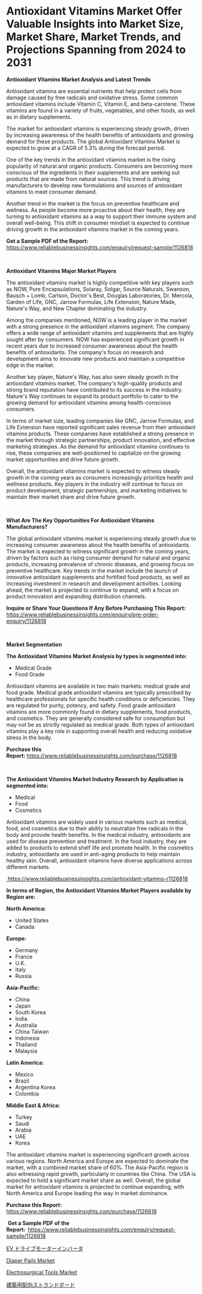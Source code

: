 <p><h1>Antioxidant Vitamins Market Offer Valuable Insights into Market Size, Market Share, Market Trends, and Projections Spanning from 2024 to 2031</h1></p><p><strong>Antioxidant Vitamins Market Analysis and Latest Trends</strong></p>
<p><p>Antioxidant vitamins are essential nutrients that help protect cells from damage caused by free radicals and oxidative stress. Some common antioxidant vitamins include Vitamin C, Vitamin E, and beta-carotene. These vitamins are found in a variety of fruits, vegetables, and other foods, as well as in dietary supplements.</p><p>The market for antioxidant vitamins is experiencing steady growth, driven by increasing awareness of the health benefits of antioxidants and growing demand for these products. The global Antioxidant Vitamins Market is expected to grow at a CAGR of 5.3% during the forecast period.</p><p>One of the key trends in the antioxidant vitamins market is the rising popularity of natural and organic products. Consumers are becoming more conscious of the ingredients in their supplements and are seeking out products that are made from natural sources. This trend is driving manufacturers to develop new formulations and sources of antioxidant vitamins to meet consumer demand.</p><p>Another trend in the market is the focus on preventive healthcare and wellness. As people become more proactive about their health, they are turning to antioxidant vitamins as a way to support their immune system and overall well-being. This shift in consumer mindset is expected to continue driving growth in the antioxidant vitamins market in the coming years.</p></p>
<p><strong>Get a Sample PDF of the Report:&nbsp;</strong> <a href="https://www.reliablebusinessinsights.com/enquiry/request-sample/1126818">https://www.reliablebusinessinsights.com/enquiry/request-sample/1126818</a></p>
<p>&nbsp;</p>
<p><strong>Antioxidant Vitamins Major Market Players</strong></p>
<p><p>The antioxidant vitamins market is highly competitive with key players such as NOW, Pure Encapsulations, Solaray, Solgar, Source Naturals, Swanson, Bausch + Lomb, Carlson, Doctor's Best, Douglas Laboratories, Dr. Mercola, Garden of Life, GNC, Jarrow Formulas, Life Extension, Nature Made, Nature's Way, and New Chapter dominating the industry.</p><p>Among the companies mentioned, NOW is a leading player in the market with a strong presence in the antioxidant vitamins segment. The company offers a wide range of antioxidant vitamins and supplements that are highly sought after by consumers. NOW has experienced significant growth in recent years due to increased consumer awareness about the health benefits of antioxidants. The company's focus on research and development aims to innovate new products and maintain a competitive edge in the market.</p><p>Another key player, Nature's Way, has also seen steady growth in the antioxidant vitamins market. The company's high-quality products and strong brand reputation have contributed to its success in the industry. Nature's Way continues to expand its product portfolio to cater to the growing demand for antioxidant vitamins among health-conscious consumers.</p><p>In terms of market size, leading companies like GNC, Jarrow Formulas, and Life Extension have reported significant sales revenue from their antioxidant vitamins products. These companies have established a strong presence in the market through strategic partnerships, product innovation, and effective marketing strategies. As the demand for antioxidant vitamins continues to rise, these companies are well-positioned to capitalize on the growing market opportunities and drive future growth.</p><p>Overall, the antioxidant vitamins market is expected to witness steady growth in the coming years as consumers increasingly prioritize health and wellness products. Key players in the industry will continue to focus on product development, strategic partnerships, and marketing initiatives to maintain their market share and drive future growth.</p></p>
<p>&nbsp;</p>
<p><strong>What Are The Key Opportunities For Antioxidant Vitamins Manufacturers?</strong></p>
<p><p>The global antioxidant vitamins market is experiencing steady growth due to increasing consumer awareness about the health benefits of antioxidants. The market is expected to witness significant growth in the coming years, driven by factors such as rising consumer demand for natural and organic products, increasing prevalence of chronic diseases, and growing focus on preventive healthcare. Key trends in the market include the launch of innovative antioxidant supplements and fortified food products, as well as increasing investment in research and development activities. Looking ahead, the market is projected to continue to expand, with a focus on product innovation and expanding distribution channels.</p></p>
<p><strong>Inquire or Share Your Questions If Any Before Purchasing This Report:</strong> <a href="https://www.reliablebusinessinsights.com/enquiry/pre-order-enquiry/1126818">https://www.reliablebusinessinsights.com/enquiry/pre-order-enquiry/1126818</a></p>
<p>&nbsp;</p>
<p><strong>Market Segmentation</strong></p>
<p><strong>The Antioxidant Vitamins Market Analysis by types is segmented into:</strong></p>
<p><ul><li>Medical Grade</li><li>Food Grade</li></ul></p>
<p><p>Antioxidant vitamins are available in two main markets: medical grade and food grade. Medical grade antioxidant vitamins are typically prescribed by healthcare professionals for specific health conditions or deficiencies. They are regulated for purity, potency, and safety. Food grade antioxidant vitamins are more commonly found in dietary supplements, food products, and cosmetics. They are generally considered safe for consumption but may not be as strictly regulated as medical grade. Both types of antioxidant vitamins play a key role in supporting overall health and reducing oxidative stress in the body.</p></p>
<p><strong>Purchase this Report:&nbsp;</strong><a href="https://www.reliablebusinessinsights.com/purchase/1126818">https://www.reliablebusinessinsights.com/purchase/1126818</a></p>
<p>&nbsp;</p>
<p><strong>The Antioxidant Vitamins Market Industry Research by Application is segmented into:</strong></p>
<p><ul><li>Medical</li><li>Food</li><li>Cosmetics</li></ul></p>
<p><p>Antioxidant vitamins are widely used in various markets such as medical, food, and cosmetics due to their ability to neutralize free radicals in the body and provide health benefits. In the medical industry, antioxidants are used for disease prevention and treatment. In the food industry, they are added to products to extend shelf life and promote health. In the cosmetics industry, antioxidants are used in anti-aging products to help maintain healthy skin. Overall, antioxidant vitamins have diverse applications across different markets.</p></p>
<p><a href="https://www.reliablebusinessinsights.com/antioxidant-vitamins-r1126818">&nbsp;https://www.reliablebusinessinsights.com/antioxidant-vitamins-r1126818</a></p>
<p><strong>In terms of Region, the Antioxidant Vitamins Market Players available by Region are:</strong></p>
<p>
    <p> <strong> North America: </strong>
        <ul>
            <li>United States</li>
            <li>Canada</li>
        </ul>
        </p> 
    <p> <strong> Europe: </strong>
        <ul>
            <li>Germany</li>
            <li>France</li>
            <li>U.K.</li>
            <li>Italy</li>
            <li>Russia</li>
        </ul>
        </p> 
    <p> <strong> Asia-Pacific: </strong>
        <ul>
            <li>China</li>
            <li>Japan</li>
            <li>South Korea</li>
            <li>India</li>
            <li>Australia</li>
            <li>China Taiwan</li>
            <li>Indonesia</li>
            <li>Thailand</li>
            <li>Malaysia</li>
        </ul>
        </p> 
    <p> <strong> Latin America: </strong>
        <ul>
            <li>Mexico</li>
            <li>Brazil</li>
            <li>Argentina Korea</li>
            <li>Colombia</li>
        </ul>
        </p> 
    <p> <strong> Middle East & Africa: </strong>
        <ul>
            <li>Turkey</li>
            <li>Saudi</li>
            <li>Arabia</li>
            <li>UAE</li>
            <li>Korea</li>
        </ul>
    </p>
    </p>
<p><p>The antioxidant vitamins market is experiencing significant growth across various regions. North America and Europe are expected to dominate the market, with a combined market share of 60%. The Asia-Pacific region is also witnessing rapid growth, particularly in countries like China. The USA is expected to hold a significant market share as well. Overall, the global market for antioxidant vitamins is projected to continue expanding, with North America and Europe leading the way in market dominance.</p></p>
<p><strong>Purchase this Report: </strong><a href="https://www.reliablebusinessinsights.com/purchase/1126818">https://www.reliablebusinessinsights.com/purchase/1126818</a></p>
<p>&nbsp;<strong>Get a Sample PDF of the Report:&nbsp;&nbsp;</strong><a href="https://www.reliablebusinessinsights.com/enquiry/request-sample/1126818">https://www.reliablebusinessinsights.com/enquiry/request-sample/1126818</a></p>
<p><strong></strong></p>
<p><p><a href="https://github.com/SimeonBode1/Market-Research-Report-List-1/blob/main/7796558178049.md">EV ドライブモーターインバータ</a></p><p><a href="https://github.com/ashman753/Market-Research-Report-List-2/blob/main/diaper-pails-market.md">Diaper Pails Market</a></p><p><a href="https://github.com/singletonthaxterkelliehr2df/Market-Research-Report-List-3/blob/main/electrosurgical-tools-market.md">Electrosurgical Tools Market</a></p><p><a href="https://github.com/leigh4852023/Market-Research-Report-List-2/blob/main/9905122178048.md">建築用配向ストランドボード</a></p></p>